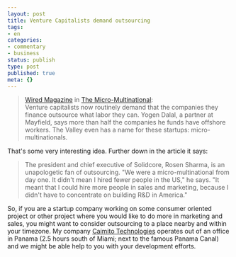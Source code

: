 ```yaml
---
layout: post
title: Venture Capitalists demand outsourcing
tags:
- en
categories:
- commentary
- business
status: publish
type: post
published: true
meta: {}
---
```

<blockquote><a href="http://www.wired.com">Wired Magazine</a> in <a href="http://www.wired.com/wired/archive/12.07/view.html?pg=2">The Micro-Multinational</a>:<br>
Venture capitalists now routinely demand that the companies they finance outsource what labor they can. Yogen Dalal, a partner at Mayfield, says more than half the companies he funds have offshore workers. The Valley even has a name for these startups: micro-multinationals.
</blockquote>

<p>That's some very interesting idea. Further down in the article it says:</p>

<blockquote>The president and chief executive of Solidcore, Rosen Sharma, is an unapologetic fan of outsourcing. "We were a micro-multinational from day one. It didn't mean I hired fewer people in the US," he says. "It meant that I could hire more people in sales and marketing, because I didn't have to concentrate on building R&amp;D in America."</blockquote>

<p>So, if you are a startup company working on some consumer oriented project or other project where you would like to do more in marketing and sales, you might want to consider outsourcing to a place nearby and within your timezone. My company <a href="http://www.caimito.net">Caimito Technologies</a> operates out of an office in Panama (2.5 hours south of Miami; next to the famous Panama Canal) and we might be able help to you with your development efforts.</p>
